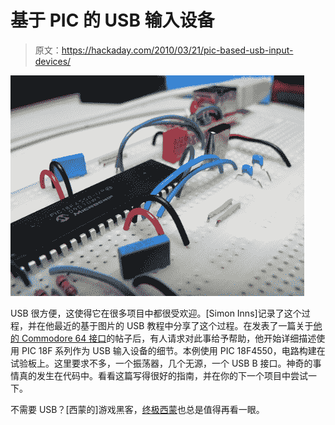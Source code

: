 # 基于 PIC 的 USB 输入设备

> 原文：<https://hackaday.com/2010/03/21/pic-based-usb-input-devices/>

![](img/0d19d400973b9b8c4a1b6aa5428c48a7.png "usb-input-on-breadboard")

USB 很方便，这使得它在很多项目中都很受欢迎。[Simon Inns]记录了这个过程，并在他最近的基于图片的 USB 教程中分享了这个过程。在发表了一篇关于[他的 Commodore 64 接口](http://hackaday.com/2010/01/23/c64-interface-for-your-computer/)的帖子后，有人请求对此事给予帮助，他开始详细描述使用 PIC 18F 系列作为 USB 输入设备的细节。本例使用 PIC 18F4550，电路构建在试验板上。这里要求不多，一个振荡器，几个无源，一个 USB B 接口。神奇的事情真的发生在代码中。看看这篇写得很好的指南，并在你的下一个项目中尝试一下。

不需要 USB？[西蒙的]游戏黑客，[终极西蒙](http://hackaday.com/2010/01/30/the-ultimatesimon/)也总是值得再看一眼。